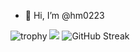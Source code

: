 - 👋 Hi, I’m @hm0223

<!---
hm0223/hm0223 is a ✨ special ✨ repository because its `README.md` (this file) appears on your GitHub profile.
You can click the Preview link to take a look at your changes.
--->
![trophy](https://github-profile-trophy.vercel.app/?username=hm0223)
![](https://github-readme-stats.vercel.app/api?username=hm0223)
![GitHub Streak](https://github-readme-streak-stats.herokuapp.com/?user=hm0223)
